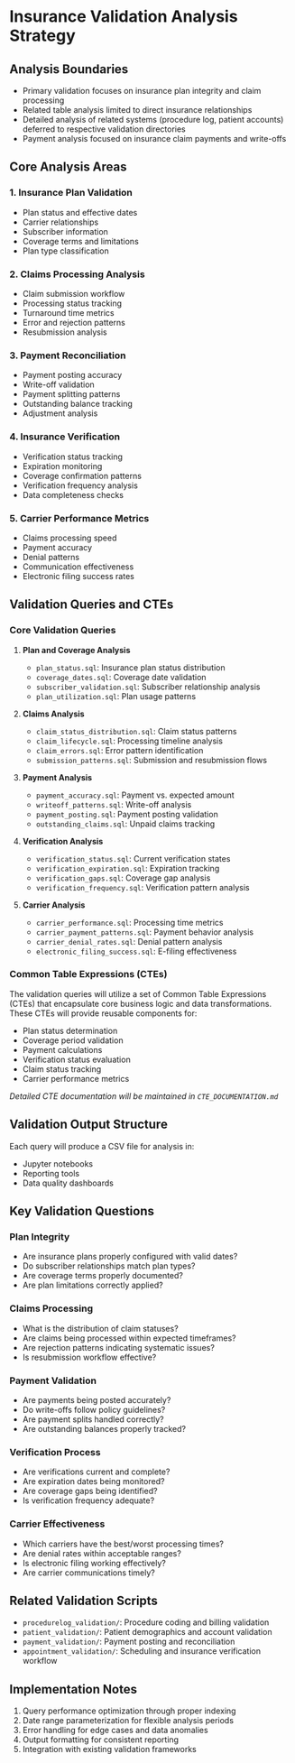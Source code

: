 # Insurance Validation Analysis Strategy

## Analysis Boundaries
- Primary validation focuses on insurance plan integrity and claim processing
- Related table analysis limited to direct insurance relationships
- Detailed analysis of related systems (procedure log, patient accounts) deferred to respective validation directories
- Payment analysis focused on insurance claim payments and write-offs

## Core Analysis Areas

### 1. Insurance Plan Validation
- Plan status and effective dates
- Carrier relationships
- Subscriber information
- Coverage terms and limitations
- Plan type classification

### 2. Claims Processing Analysis
- Claim submission workflow
- Processing status tracking
- Turnaround time metrics
- Error and rejection patterns
- Resubmission analysis

### 3. Payment Reconciliation
- Payment posting accuracy
- Write-off validation
- Payment splitting patterns
- Outstanding balance tracking
- Adjustment analysis

### 4. Insurance Verification
- Verification status tracking
- Expiration monitoring
- Coverage confirmation patterns
- Verification frequency analysis
- Data completeness checks

### 5. Carrier Performance Metrics
- Claims processing speed
- Payment accuracy
- Denial patterns
- Communication effectiveness
- Electronic filing success rates

## Validation Queries and CTEs

### Core Validation Queries

1. **Plan and Coverage Analysis**
   - `plan_status.sql`: Insurance plan status distribution
   - `coverage_dates.sql`: Coverage date validation
   - `subscriber_validation.sql`: Subscriber relationship analysis
   - `plan_utilization.sql`: Plan usage patterns

2. **Claims Analysis**
   - `claim_status_distribution.sql`: Claim status patterns
   - `claim_lifecycle.sql`: Processing timeline analysis
   - `claim_errors.sql`: Error pattern identification
   - `submission_patterns.sql`: Submission and resubmission flows

3. **Payment Analysis**
   - `payment_accuracy.sql`: Payment vs. expected amount
   - `writeoff_patterns.sql`: Write-off analysis
   - `payment_posting.sql`: Payment posting validation
   - `outstanding_claims.sql`: Unpaid claims tracking

4. **Verification Analysis**
   - `verification_status.sql`: Current verification states
   - `verification_expiration.sql`: Expiration tracking
   - `verification_gaps.sql`: Coverage gap analysis
   - `verification_frequency.sql`: Verification pattern analysis

5. **Carrier Analysis**
   - `carrier_performance.sql`: Processing time metrics
   - `carrier_payment_patterns.sql`: Payment behavior analysis
   - `carrier_denial_rates.sql`: Denial pattern analysis
   - `electronic_filing_success.sql`: E-filing effectiveness

### Common Table Expressions (CTEs)
The validation queries will utilize a set of Common Table Expressions (CTEs) that encapsulate core business logic and data transformations. These CTEs will provide reusable components for:
- Plan status determination
- Coverage period validation
- Payment calculations
- Verification status evaluation
- Claim status tracking
- Carrier performance metrics

*Detailed CTE documentation will be maintained in `CTE_DOCUMENTATION.md`*

## Validation Output Structure
Each query will produce a CSV file for analysis in:
- Jupyter notebooks
- Reporting tools
- Data quality dashboards

## Key Validation Questions

### Plan Integrity
- Are insurance plans properly configured with valid dates?
- Do subscriber relationships match plan types?
- Are coverage terms properly documented?
- Are plan limitations correctly applied?

### Claims Processing
- What is the distribution of claim statuses?
- Are claims being processed within expected timeframes?
- Are rejection patterns indicating systematic issues?
- Is resubmission workflow effective?

### Payment Validation
- Are payments being posted accurately?
- Do write-offs follow policy guidelines?
- Are payment splits handled correctly?
- Are outstanding balances properly tracked?

### Verification Process
- Are verifications current and complete?
- Are expiration dates being monitored?
- Are coverage gaps being identified?
- Is verification frequency adequate?

### Carrier Effectiveness
- Which carriers have the best/worst processing times?
- Are denial rates within acceptable ranges?
- Is electronic filing working effectively?
- Are carrier communications timely?

## Related Validation Scripts
- `procedurelog_validation/`: Procedure coding and billing validation
- `patient_validation/`: Patient demographics and account validation
- `payment_validation/`: Payment posting and reconciliation
- `appointment_validation/`: Scheduling and insurance verification workflow

## Implementation Notes
1. Query performance optimization through proper indexing
2. Date range parameterization for flexible analysis periods
3. Error handling for edge cases and data anomalies
4. Output formatting for consistent reporting
5. Integration with existing validation frameworks 
